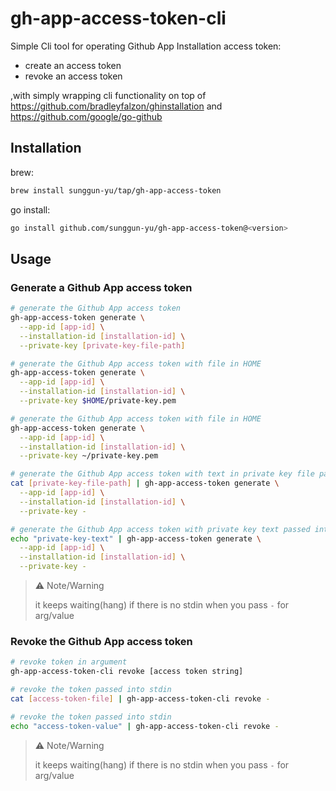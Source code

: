 # gh-app-access-token-cli

Simple Cli tool for operating Github App Installation access token:

- create an access token
- revoke an access token

,with simply wrapping cli functionality on top of <https://github.com/bradleyfalzon/ghinstallation> and <https://github.com/google/go-github>

## Installation

brew:

```bash
brew install sunggun-yu/tap/gh-app-access-token
```

go install:

```bash
go install github.com/sunggun-yu/gh-app-access-token@<version>
```

## Usage

### Generate a Github App access token

```bash
# generate the Github App access token
gh-app-access-token generate \
  --app-id [app-id] \
  --installation-id [installation-id] \
  --private-key [private-key-file-path]

# generate the Github App access token with file in HOME
gh-app-access-token generate \
  --app-id [app-id] \
  --installation-id [installation-id] \
  --private-key $HOME/private-key.pem

# generate the Github App access token with file in HOME
gh-app-access-token generate \
  --app-id [app-id] \
  --installation-id [installation-id] \
  --private-key ~/private-key.pem

# generate the Github App access token with text in private key file passed into stdin
cat [private-key-file-path] | gh-app-access-token generate \
  --app-id [app-id] \
  --installation-id [installation-id] \
  --private-key -

# generate the Github App access token with private key text passed into stdin
echo "private-key-text" | gh-app-access-token generate \
  --app-id [app-id] \
  --installation-id [installation-id] \
  --private-key -
```

>⚠️ Note/Warning
>
> it keeps waiting(hang) if there is no stdin when you pass `-` for arg/value

### Revoke the Github App access token

```bash
# revoke token in argument
gh-app-access-token-cli revoke [access token string]

# revoke the token passed into stdin
cat [access-token-file] | gh-app-access-token-cli revoke -

# revoke the token passed into stdin
echo "access-token-value" | gh-app-access-token-cli revoke -
```

>⚠️ Note/Warning
>
> it keeps waiting(hang) if there is no stdin when you pass `-` for arg/value
